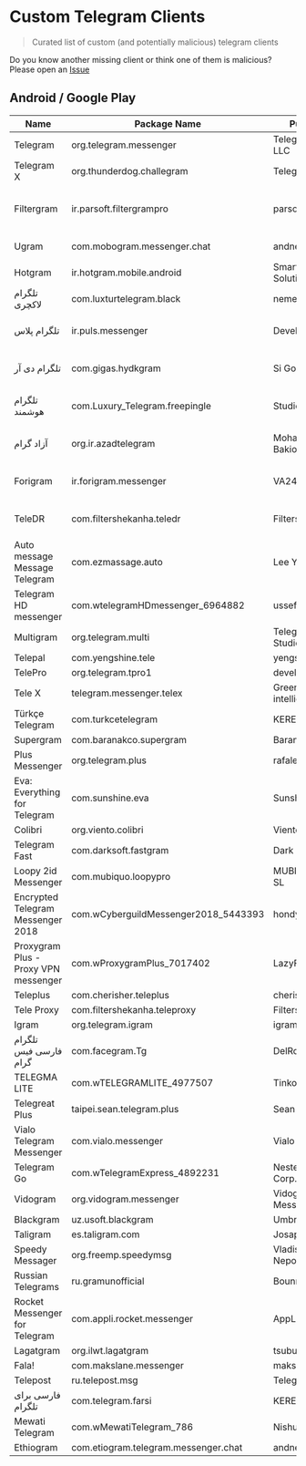 # Custom Telegram Clients

> Curated list of custom (and potentially malicious) telegram clients 

Do you know another missing client or think one of them is malicious? Please open an [Issue](https://github.com/pi0/custom-telgram-clients/issues/new)

## Android / Google Play

Name            | Package Name           | Publisher           | Status 
----------------|------------------------|---------------------|-----------------
Telegram | org.telegram.messenger | Telegram FZ-LLC | ✅ Trusted
Telegram X | org.thunderdog.challegram | Telegram LLC | ✅ Trusted
Filtergram | ir.parsoft.filtergrampro | parsoftDeveloper | ❌ Malicious - Spams with users
Ugram | com.mobogram.messenger.chat | andnetappsdev | ❌ Malicious
Hotgram | ir.hotgram.mobile.android | Smart Land Solution | ❌ Malicious
تلگرام لاکچری‎ | com.luxturtelegram.black | nemesis group | ❌ Malicious
تلگرام پلاس | ir.puls.messenger | DeveloperJavan | ⚠️ Potentially Malicious
تلگرام دی آر‎ | com.gigas.hydkgram | Si GooD | ⚠️ Potentially Malicious
تلگرام هوشمند | com.Luxury_Telegram.freepingle | Studio pingle | ⚠️ Potentially Malicious 
آزاد گرام | org.ir.azadtelegram | Mohammad Bakio | ⚠️ Potentially Malicious
Forigram | ir.forigram.messenger | VA24 | ⚠️ Potentially Malicious
TeleDR | com.filtershekanha.teledr | Filtershekanha | ⚠️ Potentially Malicious
Auto message Message Telegram | com.ezmassage.auto | Lee Youngsu | ⚠️ Spamming tool
Telegram HD messenger | com.wtelegramHDmessenger_6964882 | ussef art |
Multigram | org.telegram.multi | Telegram Multi Studio |
Telepal | com.yengshine.tele | yengshine |
TelePro | org.telegram.tpro1 | developers pro |
Tele X | telegram.messenger.telex | Green intelligence |
Türkçe Telegram | com.turkcetelegram | KEREMSOFT |
Supergram | com.baranakco.supergram | BaranakCo | 
Plus Messenger | org.telegram.plus | rafalense | 
Eva: Everything for Telegram | com.sunshine.eva | Sunshine Apps
Colibri | org.viento.colibri | Viento
Telegram Fast | com.darksoft.fastgram | Dark Dev 
Loopy 2id Messenger | com.mubiquo.loopypro | MUBIQUO APPS, SL
Encrypted Telegram Messenger 2018 | com.wCyberguildMessenger2018_5443393 | hondymondy
Proxygram Plus - Proxy VPN messenger | com.wProxygramPlus_7017402 | LazyFire
Teleplus | com.cherisher.teleplus | cherisher
Tele Proxy | com.filtershekanha.teleproxy | Filtershekanha
Igram | org.telegram.igram | igram
تلگرام فارسی فیس گرام‎ | com.facegram.Tg | DelRoid
TELEGMA LITE | com.wTELEGRAMLITE_4977507 | Tinkoff Bank
Telegreat Plus | taipei.sean.telegram.plus | Sean Wei
Vialo Telegram Messenger | com.vialo.messenger | Vialo
Telegram Go | com.wTelegramExpress_4892231 | Nester Apps Corp.
Vidogram | org.vidogram.messenger | Vidogram Messenger
Blackgram | uz.usoft.blackgram | Umbrella Soft
Taligram | es.taligram.com | Josapps
Speedy Messager | org.freemp.speedymsg | Vladislav Nepoznaniy
Russian Telegrams | ru.gramunofficial | Bounnex
Rocket Messenger for Telegram | com.appli.rocket.messenger | AppLi, Saif Samir
Lagatgram | org.ilwt.lagatgram | tsubus
Fala! | com.makslane.messenger | makslane
Telepost | ru.telepost.msg | TelegrApp
فارسی برای تلگرام  | com.telegram.farsi | KEREMSOFT
Mewati Telegram | com.wMewatiTelegram_786 | NishuTech Inc
Ethiogram | com.etiogram.telegram.messenger.chat | andnetappsdev

